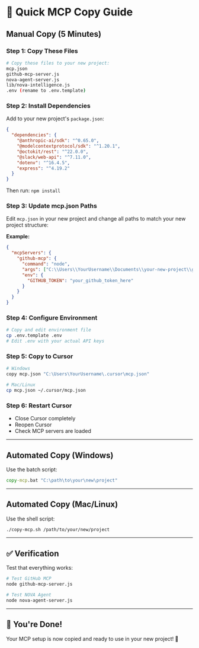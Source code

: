 # 🚀 Quick MCP Copy Guide

## **Manual Copy (5 Minutes)**

### **Step 1: Copy These Files**
```bash
# Copy these files to your new project:
mcp.json
github-mcp-server.js  
nova-agent-server.js
lib/nova-intelligence.js
.env (rename to .env.template)
```

### **Step 2: Install Dependencies**
Add to your new project's `package.json`:
```json
{
  "dependencies": {
    "@anthropic-ai/sdk": "^0.65.0",
    "@modelcontextprotocol/sdk": "^1.20.1", 
    "@octokit/rest": "^22.0.0",
    "@slack/web-api": "^7.11.0",
    "dotenv": "^16.4.5",
    "express": "^4.19.2"
  }
}
```

Then run: `npm install`

### **Step 3: Update mcp.json Paths**
Edit `mcp.json` in your new project and change all paths to match your new project structure:

**Example:**
```json
{
  "mcpServers": {
    "github-mcp": {
      "command": "node",
      "args": ["C:\\Users\\YourUsername\\Documents\\your-new-project\\github-mcp-server.js"],
      "env": {
        "GITHUB_TOKEN": "your_github_token_here"
      }
    }
  }
}
```

### **Step 4: Configure Environment**
```bash
# Copy and edit environment file
cp .env.template .env
# Edit .env with your actual API keys
```

### **Step 5: Copy to Cursor**
```bash
# Windows
copy mcp.json "C:\Users\YourUsername\.cursor\mcp.json"

# Mac/Linux
cp mcp.json ~/.cursor/mcp.json
```

### **Step 6: Restart Cursor**
- Close Cursor completely
- Reopen Cursor
- Check MCP servers are loaded

---

## **Automated Copy (Windows)**

Use the batch script:
```cmd
copy-mcp.bat "C:\path\to\your\new\project"
```

---

## **Automated Copy (Mac/Linux)**

Use the shell script:
```bash
./copy-mcp.sh /path/to/your/new/project
```

---

## **✅ Verification**

Test that everything works:
```bash
# Test GitHub MCP
node github-mcp-server.js

# Test NOVA Agent  
node nova-agent-server.js
```

---

## **🎯 You're Done!**

Your MCP setup is now copied and ready to use in your new project! 🚀
